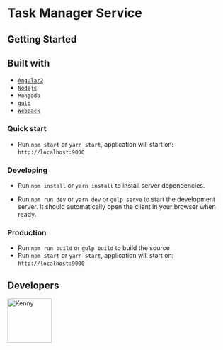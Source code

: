 # Task Manager Service

## Getting Started

## Built with

- [`Angular2`](https://angular.io/)
- [`Nodejs`](https://nodejs.org)
- [`Mongodb`](https://www.mongodb.com/)
- [`gulp`](https://gulpjs.com/)
- [`Webpack`](https://webpack.github.io/docs/)

### Quick start

- Run `npm start` or `yarn start`, application will start on: `http://localhost:9000`

### Developing

- Run `npm install` or `yarn install` to install server dependencies.

- Run `npm run dev` or `yarn dev` or `gulp serve` to start the development server. It should automatically open the client in your browser when ready.

### Production

- Run `npm run build` or `gulp build` to build the source
- Run `npm start` or `yarn start`, application will start on: `http://localhost:9000`


## Developers

<img alt="Kenny" src="https://avatar-cdn.atlassian.com/2cc88cd37d6c1381a46a597922cb11e5" width="100">